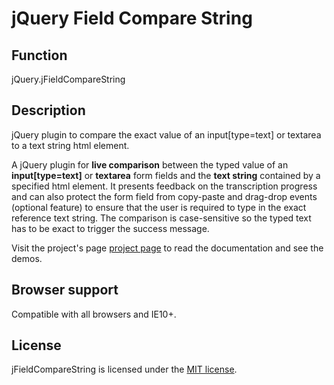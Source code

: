 # jQuery Field Compare String

## Function

jQuery.jFieldCompareString

## Description

jQuery plugin to compare the exact value of an input[type=text] or textarea to a text string html element.

A jQuery plugin for **live comparison** between the typed value of an **input[type=text]** or **textarea** form fields and the **text string** contained by a specified html element. It presents feedback on the transcription progress and can also protect the form field from copy-paste and drag-drop events (optional feature) to ensure that the user is required to type in the exact reference text string. The comparison is case-sensitive so the typed text has to be exact to trigger the success message.

Visit the project's page [project page](https://lluz.github.io/jQuery.jFieldCompareString/) to read the documentation and see the demos.

## Browser support

Compatible with all browsers and IE10+.

## License

jFieldCompareString is licensed under the [MIT license](http://opensource.org/licenses/MIT).